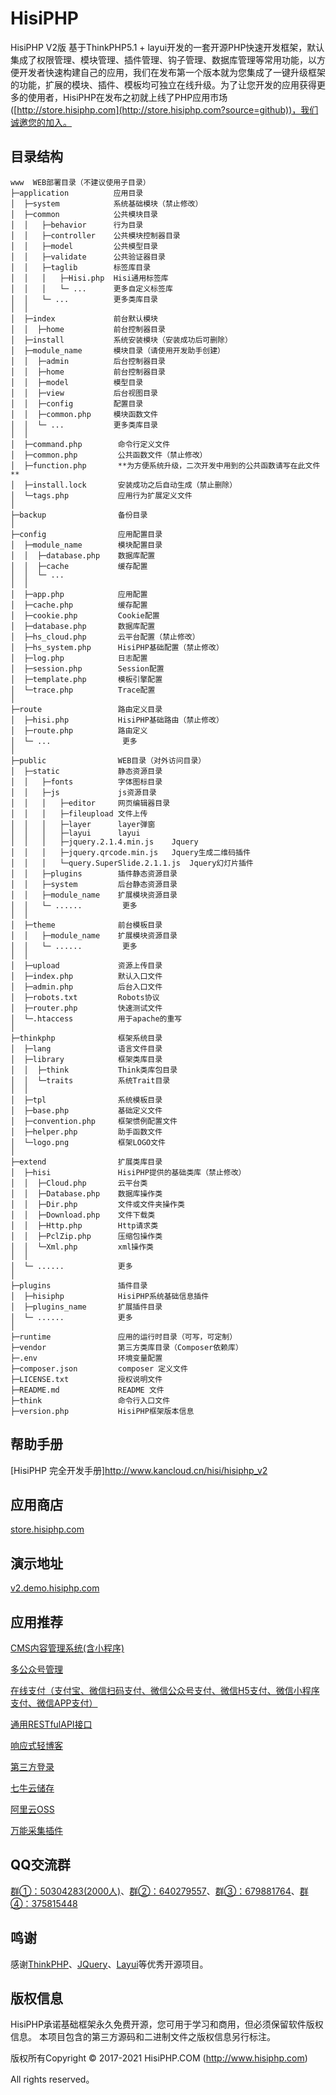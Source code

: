 HisiPHP
===============

HisiPHP V2版 基于ThinkPHP5.1 + layui开发的一套开源PHP快速开发框架，默认集成了权限管理、模块管理、插件管理、钩子管理、数据库管理等常用功能，以方便开发者快速构建自己的应用，我们在发布第一个版本就为您集成了一键升级框架的功能，扩展的模块、插件、模板均可独立在线升级。为了让您开发的应用获得更多的使用者，HisiPHP在发布之初就上线了PHP应用市场([http://store.hisiphp.com](http://store.hisiphp.com?source=github))，我们诚邀您的加入。

## 目录结构
```
www  WEB部署目录（不建议使用子目录）
├─application          应用目录
│  ├─system            系统基础模块（禁止修改）
│  ├─common            公共模块目录
│  │   ├─behavior      行为目录
│  │   ├─controller    公共模块控制器目录
│  │   ├─model         公共模型目录
│  │   ├─validate      公共验证器目录
│  │   ├─taglib        标签库目录
│  │   │   ├─Hisi.php  Hisi通用标签库
│  │   │   └─ ...      更多自定义标签库
│  │   └─ ...          更多类库目录
│  │
│  ├─index             前台默认模块
│  │  ├─home           前台控制器目录
│  ├─install           系统安装模块（安装成功后可删除）
│  ├─module_name       模块目录（请使用开发助手创建）
│  │  ├─admin          后台控制器目录
│  │  ├─home           前台控制器目录
│  │  ├─model          模型目录
│  │  ├─view           后台视图目录
│  │  ├─config         配置目录
│  │  ├─common.php     模块函数文件
│  │  └─ ...           更多类库目录
│  │
│  ├─command.php        命令行定义文件
│  ├─common.php         公共函数文件（禁止修改）
│  ├─function.php       **为方便系统升级，二次开发中用到的公共函数请写在此文件**
│  ├─install.lock       安装成功之后自动生成（禁止删除）
│  └─tags.php           应用行为扩展定义文件
│
├─backup                备份目录
│
├─config                应用配置目录
│  ├─module_name        模块配置目录
│  │  ├─database.php    数据库配置
│  │  ├─cache           缓存配置
│  │  └─ ...            
│  │
│  ├─app.php            应用配置
│  ├─cache.php          缓存配置
│  ├─cookie.php         Cookie配置
│  ├─database.php       数据库配置
│  ├─hs_cloud.php       云平台配置（禁止修改）
│  ├─hs_system.php      HisiPHP基础配置（禁止修改）
│  ├─log.php            日志配置
│  ├─session.php        Session配置
│  ├─template.php       模板引擎配置
│  └─trace.php          Trace配置
│
├─route                 路由定义目录
│  ├─hisi.php           HisiPHP基础路由（禁止修改）
│  ├─route.php          路由定义
│  └─ ...                更多
│
├─public                WEB目录（对外访问目录）
│  ├─static             静态资源目录
│  │   ├─fonts          字体图标目录
│  │   ├─js             js资源目录
│  │   │   ├─editor     网页编辑器目录
│  │   │   ├─fileupload 文件上传
│  │   │   ├─layer      layer弹窗
│  │   │   ├─layui      layui
│  │   │   ├─jquery.2.1.4.min.js 	Jquery
│  │   │   ├─jquery.qrcode.min.js 	Jquery生成二维码插件
│  │   │   └─query.SuperSlide.2.1.1.js 	Jquery幻灯片插件
│  │   ├─plugins        插件静态资源目录
│  │   ├─system         后台静态资源目录
│  │   ├─module_name    扩展模块资源目录
│  │   └─ ......         更多
│  │
│  ├─theme              前台模板目录
│  │   ├─module_name    扩展模块资源目录
│  │   └─ ......         更多
│  │
│  ├─upload             资源上传目录
│  ├─index.php          默认入口文件
│  ├─admin.php          后台入口文件
│  ├─robots.txt         Robots协议
│  ├─router.php         快速测试文件
│  └─.htaccess          用于apache的重写
│
├─thinkphp              框架系统目录
│  ├─lang               语言文件目录
│  ├─library            框架类库目录
│  │  ├─think           Think类库包目录
│  │  └─traits          系统Trait目录
│  │
│  ├─tpl                系统模板目录
│  ├─base.php           基础定义文件
│  ├─convention.php     框架惯例配置文件
│  ├─helper.php         助手函数文件
│  └─logo.png           框架LOGO文件
│
├─extend                扩展类库目录
│  ├─hisi               HisiPHP提供的基础类库（禁止修改）
│  │  ├─Cloud.php       云平台类
│  │  ├─Database.php    数据库操作类
│  │  ├─Dir.php         文件或文件夹操作类
│  │  ├─Download.php    文件下载类
│  │  ├─Http.php        Http请求类
│  │  ├─PclZip.php      压缩包操作类
│  │  └─Xml.php         xml操作类
│  │
│  └─ ......            更多
│
├─plugins               插件目录
│  ├─hisiphp            HisiPHP系统基础信息插件
│  ├─plugins_name       扩展插件目录
│  └─ ......            更多
│
├─runtime               应用的运行时目录（可写，可定制）
├─vendor                第三方类库目录（Composer依赖库）
├─.env                  环境变量配置
├─composer.json         composer 定义文件
├─LICENSE.txt           授权说明文件
├─README.md             README 文件
├─think                 命令行入口文件
├─version.php           HisiPHP框架版本信息
```

## 帮助手册
[HisiPHP 完全开发手册]http://www.kancloud.cn/hisi/hisiphp_v2

## 应用商店
[store.hisiphp.com](http://store.hisiphp.com?source=github)

## 演示地址
[v2.demo.hisiphp.com](http://v2.demo.hisiphp.com/admin.php?from=github)

## 应用推荐 

[CMS内容管理系统(含小程序)](http://store.hisiphp.com/detail/1000025.html?from=github)

[多公众号管理](http://store.hisiphp.com/detail/1000035.html?from=github)

[在线支付（支付宝、微信扫码支付、微信公众号支付、微信H5支付、微信小程序支付、微信APP支付）](http://store.hisiphp.com/detail/1000019.html?from=github)

[通用RESTfulAPI接口](http://store.hisiphp.com/detail/1000022.html?from=github)

[响应式轻博客](http://store.hisiphp.com/detail/1000021.html?from=github)

[第三方登录](http://store.hisiphp.com/detail/1000024.html?from=github)

[七牛云储存](http://store.hisiphp.com/detail/1000029.html?from=github)

[阿里云OSS](http://store.hisiphp.com/detail/1000031.html?from=github)

[万能采集插件](http://store.hisiphp.com/detail/1000034.html?from=github)



## QQ交流群
[群①：50304283(2000人)](http://shang.qq.com/wpa/qunwpa?idkey=f70e4d4e0ad2ed6ad67a8b467475e695b286d536c7ff850db945542188871fc6)、[群②：640279557](http://shang.qq.com/wpa/qunwpa?idkey=7f77ff420f91ae529eef4045557d25553f3362f4c076d575a09974396597c88c)、[群③：679881764](http://shang.qq.com/wpa/qunwpa?idkey=a242a5d4d68dea7f073176be3fcc6ebd68e03bb6ed238827cbd2f00baae3f21f)、[群④：375815448](http://shang.qq.com/wpa/qunwpa?idkey=409636b5d168ddb78d13d9785a59a5c7ab6f5e0e65f3ee4059e36cd83ebacacd)


## 鸣谢
感谢[ThinkPHP](http://www.thinkphp.cn)、[JQuery](http://jquery.com)、[Layui](http://www.layui.com)等优秀开源项目。

## 版权信息
HisiPHP承诺基础框架永久免费开源，您可用于学习和商用，但必须保留软件版权信息。
本项目包含的第三方源码和二进制文件之版权信息另行标注。

版权所有Copyright © 2017-2021 HisiPHP.COM (http://www.hisiphp.com)

All rights reserved。

